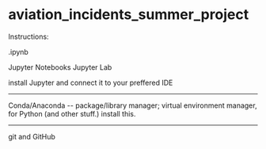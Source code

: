 # aviation_incidents_summer_project


Instructions: 

.ipynb 

Jupyter Notebooks
Jupyter Lab 

install Jupyter and connect it to your preffered IDE 


----------------

Conda/Anaconda -- package/library manager; virtual environment manager, for Python (and other stuff.)
install this.

----------------

git and GitHub